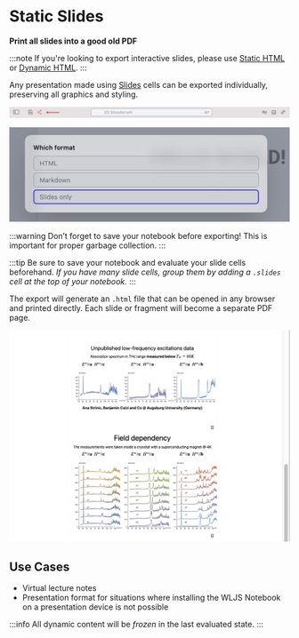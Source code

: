 # Static Slides

__Print all slides into a good old PDF__

:::note
If you're looking to export interactive slides, please use [Static HTML](frontend/Exporting/Static%20HTML.md) or [Dynamic HTML](frontend/Exporting/Dynamic%20HTML.md).
:::

Any presentation made using [Slides](frontend/Cell%20types/Slides.md) cells can be exported individually, preserving all graphics and styling.

![](./../../Screenshot%202025-05-22%20at%2019.08.07.png)

![](./../../Screenshot%202024-07-08%20at%2021.56.30.png)

:::warning
Don’t forget to save your notebook before exporting! This is important for proper garbage collection.
:::

:::tip
Be sure to save your notebook and evaluate your slide cells beforehand. *If you have many slide cells, group them by adding a `.slides` cell at the top of your notebook.*
:::

The export will generate an `.html` file that can be opened in any browser and printed directly. Each slide or fragment will become a separate PDF page.

![](./../../Screenshot%202024-07-08%20at%2022.05.34.png)

## Use Cases
- Virtual lecture notes
- Presentation format for situations where installing the WLJS Notebook on a presentation device is not possible

:::info
All dynamic content will be *frozen* in the last evaluated state.
:::

